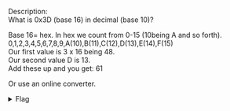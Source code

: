 Description:  
What is 0x3D (base 16) in decimal (base 10)?


Base 16= hex. In hex we count from 0-15 (10being A and so forth).  
0,1,2,3,4,5,6,7,8,9,A(10),B(11),C(12),D(13),E(14),F(15)  
Our first value is 3 x 16 being 48.  
Our second value D is 13.  
Add these up and you get: 61  

Or use an online converter.

<details><summary>Flag</summary>
  picoCTF{61}
</details>